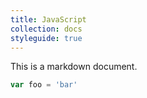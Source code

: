```yaml
---
title: JavaScript
collection: docs
styleguide: true
---
```


This is a markdown document.

```javascript
var foo = 'bar'
```
